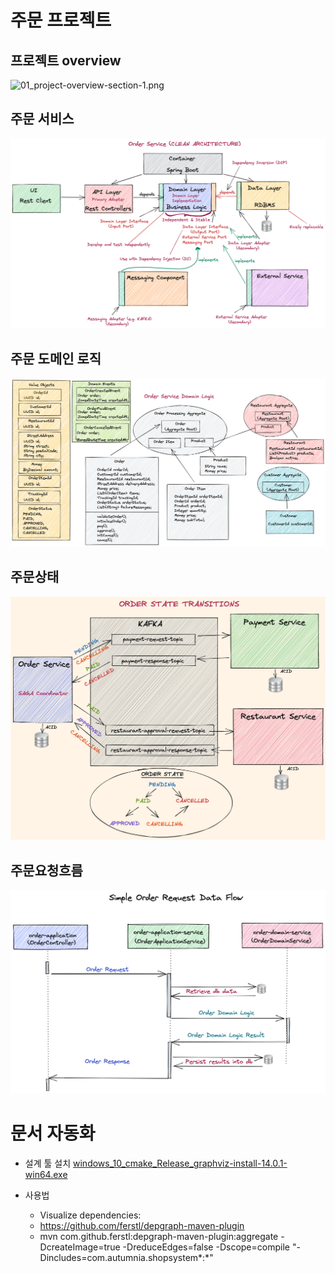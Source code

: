 # 주문 프로젝트

## 프로젝트 overview
![01_project-overview-section-1.png](01_project-overview-section-1.png)

## 주문 서비스
![02_order-service-hexagonal-section-2-share.png](02_order-service-hexagonal-section-2-share.png)

## 주문 도메인 로직 
![03_order-service-domain-logic-oncourse.png](03_order-service-domain-logic-oncourse.png)

## 주문상태
![04_order-state-transitions.png](04_order-state-transitions.png)

## 주문요청흐름
![05_order-request-simple-flow.png](05_order-request-simple-flow.png)

# 문서 자동화 
* 설계 툴 설치
[windows_10_cmake_Release_graphviz-install-14.0.1-win64.exe](windows_10_cmake_Release_graphviz-install-14.0.1-win64.exe)

* 사용법
  - Visualize dependencies:
  - https://github.com/ferstl/depgraph-maven-plugin
  - mvn com.github.ferstl:depgraph-maven-plugin:aggregate -DcreateImage=true -DreduceEdges=false -Dscope=compile "-Dincludes=com.autumnia.shopsystem*:*"



